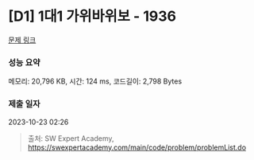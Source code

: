 # [D1] 1대1 가위바위보 - 1936 

[문제 링크](https://swexpertacademy.com/main/code/problem/problemDetail.do?contestProbId=AV5PjKXKALcDFAUq) 

### 성능 요약

메모리: 20,796 KB, 시간: 124 ms, 코드길이: 2,798 Bytes

### 제출 일자

2023-10-23 02:26



> 출처: SW Expert Academy, https://swexpertacademy.com/main/code/problem/problemList.do
